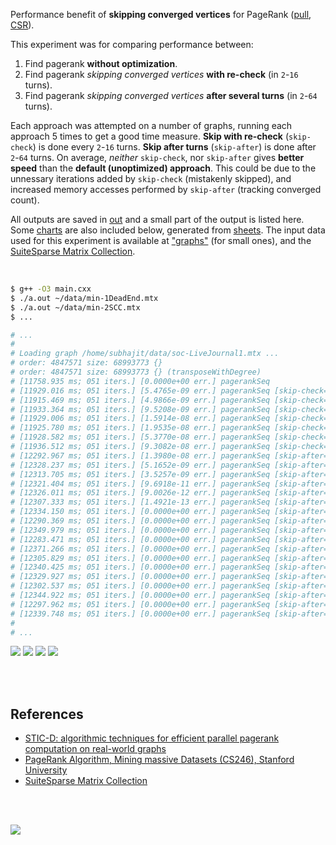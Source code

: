 Performance benefit of **skipping converged vertices** for PageRank ([pull], [CSR]).

This experiment was for comparing performance between:
1. Find pagerank **without optimization**.
2. Find pagerank *skipping converged vertices* **with re-check** (in `2`-`16` turns).
3. Find pagerank *skipping converged vertices* **after several turns** (in `2`-`64` turns).

Each approach was attempted on a number of graphs, running each approach 5
times to get a good time measure. **Skip with re-check** (`skip-check`) is
done every `2`-`16` turns. **Skip after turns** (`skip-after`) is done after
`2`-`64` turns. On average, *neither* `skip-check`, nor `skip-after` gives
**better speed** than the **default (unoptimized) approach**. This could be
due to the unnessary iterations added by `skip-check` (mistakenly skipped),
and increased memory accesses performed by `skip-after` (tracking converged
count).

All outputs are saved in [out](out/) and a small part of the output is listed
here. Some [charts] are also included below, generated from [sheets]. The input
data used for this experiment is available at ["graphs"] (for small ones), and
the [SuiteSparse Matrix Collection].

<br>

```bash
$ g++ -O3 main.cxx
$ ./a.out ~/data/min-1DeadEnd.mtx
$ ./a.out ~/data/min-2SCC.mtx
$ ...

# ...
#
# Loading graph /home/subhajit/data/soc-LiveJournal1.mtx ...
# order: 4847571 size: 68993773 {}
# order: 4847571 size: 68993773 {} (transposeWithDegree)
# [11758.935 ms; 051 iters.] [0.0000e+00 err.] pagerankSeq
# [11929.016 ms; 051 iters.] [5.4765e-09 err.] pagerankSeq [skip-check=2]
# [11915.469 ms; 051 iters.] [4.9866e-09 err.] pagerankSeq [skip-check=3]
# [11933.364 ms; 051 iters.] [9.5208e-09 err.] pagerankSeq [skip-check=4]
# [11929.006 ms; 051 iters.] [1.5914e-08 err.] pagerankSeq [skip-check=6]
# [11925.780 ms; 051 iters.] [1.9535e-08 err.] pagerankSeq [skip-check=8]
# [11928.582 ms; 051 iters.] [5.3770e-08 err.] pagerankSeq [skip-check=11]
# [11936.512 ms; 051 iters.] [9.3082e-08 err.] pagerankSeq [skip-check=14]
# [12292.967 ms; 051 iters.] [1.3980e-08 err.] pagerankSeq [skip-after=2]
# [12328.237 ms; 051 iters.] [5.1652e-09 err.] pagerankSeq [skip-after=3]
# [12313.705 ms; 051 iters.] [3.5257e-09 err.] pagerankSeq [skip-after=4]
# [12321.404 ms; 051 iters.] [9.6918e-11 err.] pagerankSeq [skip-after=6]
# [12326.011 ms; 051 iters.] [9.0026e-12 err.] pagerankSeq [skip-after=8]
# [12307.333 ms; 051 iters.] [1.4921e-13 err.] pagerankSeq [skip-after=11]
# [12334.150 ms; 051 iters.] [0.0000e+00 err.] pagerankSeq [skip-after=14]
# [12290.369 ms; 051 iters.] [0.0000e+00 err.] pagerankSeq [skip-after=17]
# [12349.979 ms; 051 iters.] [0.0000e+00 err.] pagerankSeq [skip-after=21]
# [12283.471 ms; 051 iters.] [0.0000e+00 err.] pagerankSeq [skip-after=25]
# [12371.266 ms; 051 iters.] [0.0000e+00 err.] pagerankSeq [skip-after=29]
# [12305.829 ms; 051 iters.] [0.0000e+00 err.] pagerankSeq [skip-after=33]
# [12340.425 ms; 051 iters.] [0.0000e+00 err.] pagerankSeq [skip-after=38]
# [12329.927 ms; 051 iters.] [0.0000e+00 err.] pagerankSeq [skip-after=43]
# [12302.537 ms; 051 iters.] [0.0000e+00 err.] pagerankSeq [skip-after=48]
# [12344.922 ms; 051 iters.] [0.0000e+00 err.] pagerankSeq [skip-after=53]
# [12297.962 ms; 051 iters.] [0.0000e+00 err.] pagerankSeq [skip-after=58]
# [12339.748 ms; 051 iters.] [0.0000e+00 err.] pagerankSeq [skip-after=63]
#
# ...
```

[![](https://i.imgur.com/HabTid9.gif)][sheets]
[![](https://i.imgur.com/R8JBilv.gif)][sheets]
[![](https://i.imgur.com/eqFrj7d.gif)][sheets]
[![](https://i.imgur.com/pAC9diq.gif)][sheets]

<br>
<br>


## References

- [STIC-D: algorithmic techniques for efficient parallel pagerank computation on real-world graphs][STIC-D algorithm]
- [PageRank Algorithm, Mining massive Datasets (CS246), Stanford University](http://snap.stanford.edu/class/cs246-videos-2019/lec9_190205-cs246-720.mp4)
- [SuiteSparse Matrix Collection]

<br>
<br>

[![](https://i.imgur.com/KExwVG1.jpg)](https://www.youtube.com/watch?v=A7TKQKAFIi4)

[STIC-D algorithm]: https://www.slideshare.net/SubhajitSahu/sticd-algorithmic-techniques-for-efficient-parallel-pagerank-computation-on-realworld-graphs
[SuiteSparse Matrix Collection]: https://suitesparse-collection-website.herokuapp.com
["graphs"]: https://github.com/puzzlef/graphs
[pull]: https://github.com/puzzlef/pagerank-push-vs-pull
[CSR]: https://github.com/puzzlef/pagerank-class-vs-csr
[charts]: https://photos.app.goo.gl/p6YDtgaxBgbMGSGx7
[sheets]: https://docs.google.com/spreadsheets/d/1g8AkDolNHqvvabhX0KYIaOwc5h-lLRUnCgJ8an-uewQ/edit?usp=sharing
